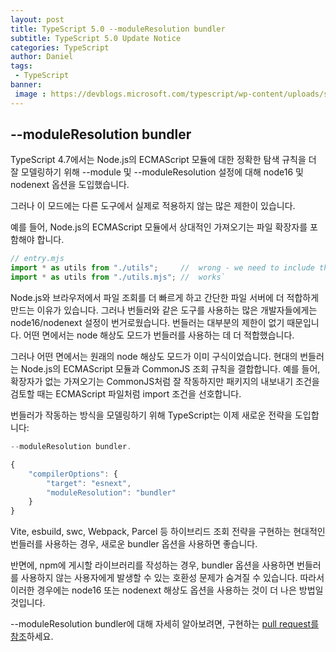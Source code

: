 ```yaml
---
layout: post
title: TypeScript 5.0 --moduleResolution bundler
subtitle: TypeScript 5.0 Update Notice
categories: TypeScript
author: Daniel
tags: 
 - TypeScript
banner:
 image : https://devblogs.microsoft.com/typescript/wp-content/uploads/sites/11/2023/03/5-0-feature-image-square-bounds-1.png
---
```


## --moduleResolution bundler

TypeScript 4.7에서는 Node.js의 ECMAScript 모듈에 대한 정확한 탐색 규칙을 더 잘 모델링하기 위해 
--module 및 --moduleResolution 설정에 대해 node16 및 nodenext 옵션을 도입했습니다. 

그러나 이 모드에는 다른 도구에서 실제로 적용하지 않는 많은 제한이 있습니다.

예를 들어, Node.js의 ECMAScript 모듈에서 상대적인 가져오기는 파일 확장자를 포함해야 합니다.

```typescript
// entry.mjs 
import * as utils from "./utils";     //  wrong - we need to include the file extension.  
import * as utils from "./utils.mjs"; //  works`
```


Node.js와 브라우저에서 파일 조회를 더 빠르게 하고 간단한 파일 서버에 더 적합하게 만드는 이유가 있습니다. 
그러나 번들러와 같은 도구를 사용하는 많은 개발자들에게는 node16/nodenext 설정이 번거로웠습니다. 
번들러는 대부분의 제한이 없기 때문입니다. 
어떤 면에서는 node 해상도 모드가 번들러를 사용하는 데 더 적합했습니다.

그러나 어떤 면에서는 원래의 node 해상도 모드가 이미 구식이었습니다. 
현대의 번들러는 Node.js의 ECMAScript 모듈과 CommonJS 조회 규칙을 결합합니다. 
예를 들어, 확장자가 없는 가져오기는 CommonJS처럼 잘 작동하지만 패키지의 내보내기 조건을 검토할 때는 ECMAScript 파일처럼 import 조건을 선호합니다.

번들러가 작동하는 방식을 모델링하기 위해 TypeScript는 이제 새로운 전략을 도입합니다: 

```typescript
--moduleResolution bundler.

{
    "compilerOptions": {
        "target": "esnext",
        "moduleResolution": "bundler"
    }
}
```


Vite, esbuild, swc, Webpack, Parcel 등 하이브리드 조회 전략을 구현하는 현대적인 번들러를 사용하는 경우, 새로운 bundler 옵션을 사용하면 좋습니다.

반면에, npm에 게시할 라이브러리를 작성하는 경우, bundler 옵션을 사용하면 번들러를 사용하지 않는 사용자에게 발생할 수 있는 호환성 문제가 숨겨질 수 있습니다. 따라서 이러한 경우에는 node16 또는 nodenext 해상도 옵션을 사용하는 것이 더 나은 방법일 것입니다.

--moduleResolution bundler에 대해 자세히 알아보려면, 구현하는 [pull request를 참조](https://github.com/microsoft/TypeScript/pull/51669)하세요.